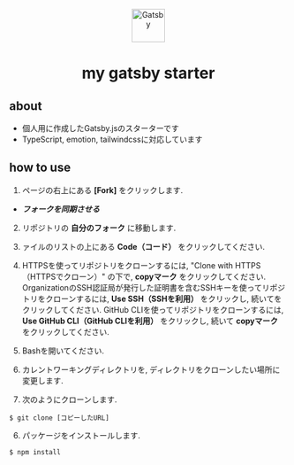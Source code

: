 <p align="center">
  <a href="https://www.gatsbyjs.com/?utm_source=starter&utm_medium=readme&utm_campaign=minimal-starter">
    <img alt="Gatsby" src="https://www.gatsbyjs.com/Gatsby-Monogram.svg" width="60" />
  </a>
</p>
<h1 align="center">
  my gatsby starter
</h1>

## about
- 個人用に作成したGatsby.jsのスターターです
- TypeScript, emotion, tailwindcssに対応しています

## how to use

1. ページの右上にある **[Fork]** をクリックします.

- ***フォークを同期させる***

2. リポジトリの **自分のフォーク** に移動します.

3. ァイルのリストの上にある **Code（コード）** をクリックしてください.

4. HTTPSを使ってリポジトリをクローンするには, "Clone with HTTPS（HTTPSでクローン）" の下で, **copyマーク** をクリックしてください. OrganizationのSSH認証局が発行した証明書を含むSSHキーを使ってリポジトリをクローンするには, **Use SSH（SSHを利用）** をクリックし, 続いてをクリックしてください. GitHub CLIを使ってリポジトリをクローンするには, **Use GitHub CLI（GitHub CLIを利用）** をクリックし, 続いて **copyマーク** をクリックしてください.

5. Bashを開いてください.

6. カレントワーキングディレクトリを, ディレクトリをクローンしたい場所に変更します.

7. 次のようにクローンします.
```
$ git clone [コピーしたURL]
```

6. パッケージをインストールします.
```
$ npm install
```

